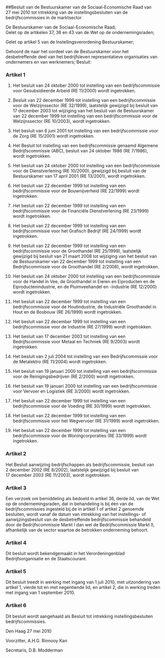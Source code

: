 <meta http-equiv='Content-Type' content='text/html; charset=utf-8' />

##Besluit van de Bestuurskamer van de Sociaal-Economische Raad van 27 mei 2010 tot intrekking van de instellingsbesluiten van de bedrijfscommissies in de marktsector

De Bestuurskamer van de Sociaal-Economische Raad;  
Gelet op de artikelen 37, 38 en 43 van de Wet op de ondernemingsraden;

Gelet op artikel 5 van de Instellingsverordening Bestuurskamer;

Gehoord de naar het oordeel van de Bestuurskamer voor het desbetreffende deel van het bedrijfsleven representatieve organisaties van ondernemers en van werknemers;
Besluit:    

### Artikel  1  

1. Het besluit van 24 oktober 2000 tot instelling van een bedrijfscommissie voor Gesubsidieerde Arbeid (RE 11/2000) wordt ingetrokken.  

2. Besluit van 22 december 1999 tot instelling van een bedrijfscommissie voor de Welzijnssector (RE 32/1999), laatstelijk gewijzigd bij besluit van 17 december 2003 tot wijziging van het besluit van de Bestuurskamer van 22 december 1999 tot instelling van een bedrijfscommissie voor de Welzijnssector (RE 10/2003), wordt ingetrokken.  

3. Het besluit van 6 juni 2001 tot instelling van een bedrijfscommissie voor de Zorg (RE 15/2001) wordt ingetrokken.  

4. Het Besluit tot instelling van een bedrijfscommissie genaamd Algemene Bedrijfscommissie (ABC), besluit van 24 oktober 1986 (RE 7/1986), wordt ingetrokken.  

5. Het besluit van 24 oktober 2000 tot instelling van een bedrijfscommissie voor de Dienstverlening (RE 10/2000), gewijzigd bij besluit van de Bestuurskamer van 17 april 2001 (RE 13/2001), wordt ingetrokken.  

6. Het besluit van 22 december 1999 tot instelling van een bedrijfscommissie voor de Bouwnijverheid (RE 22/1999) wordt ingetrokken.  

7. Het besluit van 22 december 1999 tot instelling van een bedrijfscommissie voor de Financiële Dienstverlening (RE 23/1999) wordt ingetrokken.  

8. Het besluit van 22 december 1999 tot instelling van een bedrijfscommissie voor het Grafisch Bedrijf (RE 24/1999) wordt ingetrokken.  

9. Het besluit van 22 december 1999 tot instelling van een bedrijfscommissie voor de Groothandel (RE 25/1999), laatstelijk gewijzigd bij besluit van 21 maart 2008 tot wijziging van het besluit van de Bestuurskamer van 22 december 1999 tot instelling van een Bedrijfscommissie voor de Groothandel (RE 2/2008), wordt ingetrokken.  

10. Het besluit van 24 oktober 2000 tot instelling van een bedrijfscommissie voor de Handel in Vee, de Groothandel in Eieren en Eiproducten en de Eiproductenindustrie, en de Pluimveehandel en -industrie (RE 12/2000) wordt ingetrokken.  

11. Het besluit van 22 december 1999 tot instelling van een bedrijfscommissie voor de Houtindustrie, de Industriële Groothandel in Hout en de Bosbouw (RE 26/1999) wordt ingetrokken.  

12. Het besluit van 22 december 1999 tot instelling van een bedrijfscommissie voor de Industrie (RE 27/1999) wordt ingetrokken.  

13. Het besluit van 17 december 2003 tot instelling van een Bedrijfscommissie voor Metaal en Techniek (RE 9/2003) wordt ingetrokken.  

14. Het besluit van 2 juli 2004 tot instelling van een Bedrijfscommissie voor de Metalektro (RE 11/2004) wordt ingetrokken.  

15. Het besluit van 19 januari 2000 tot instelling van een bedrijfscommissie voor de Reinigingsbedrijven (RE 2/2000) wordt ingetrokken.  

16. Het besluit van 19 januari 2000 tot instelling van een bedrijfscommissie voor Vervoer en Logistiek (RE 3/2000) wordt ingetrokken.  

17. Het besluit van 22 december 1999 tot instelling van een bedrijfscommissie voor de Voeding (RE 30/1999) wordt ingetrokken.  

18. Het besluit van 22 december 1999 tot instelling van een bedrijfscommissie voor het Wegvervoer (RE 31/1999) wordt ingetrokken.  

19. Het besluit van 22 december 1999 tot instelling van een bedrijfscommissie voor de Woningcorporaties (RE 33/1999) wordt ingetrokken.   

### Artikel  2  

Het Besluit aanwijzing bedrijfschappen als bedrijfscommissie, besluit van 2 december 2002 (RE 8/2002), laatstelijk gewijzigd bij besluit van 17 december 2003 (RE 11/2003), wordt ingetrokken. 

### Artikel  3  

Een verzoek om bemiddeling als bedoeld in artikel 36, derde lid, van de Wet op de ondernemingsraden, dat in behandeling is bij één van de bedrijfscommissies ingesteld bij de in artikel 1 of artikel 2 genoemde besluiten, wordt vanaf de datum van intrekking van het instellings- of aanwijzingsbesluit van de desbetreffende bedrijfscommissie behandeld door de Bedrijfscommissie Markt I dan wel de Bedrijfscommissie Markt II, afhankelijk van de sector waartoe de betrokken onderneming behoort. 

### Artikel  4  

Dit besluit wordt bekendgemaakt in het Verordeningenblad Bedrijfsorganisatie en de Staatscourant. 

### Artikel  5  

Dit besluit treedt in werking met ingang van 1 juli 2010, met uitzondering van artikel 1, vierde tot en met negentiende lid, en artikel 2, die in werking treden met ingang van 1 september 2010. 

### Artikel  6  

Dit besluit wordt aangehaald als Besluit tot intrekking instellingsbesluiten bedrijfscommissies. 

Den Haag 
27 mei 2010   

Voorzitter, 
A.H.G. Rinnooy Kan   

Secretaris, 
D.B. Modderman     
